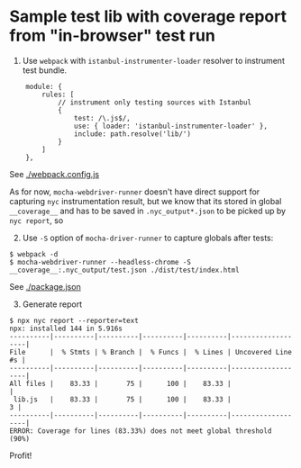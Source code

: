 # Sample test lib with coverage report from "in-browser" test run

1. Use `webpack` with `istanbul-instrumenter-loader` resolver to instrument 
test bundle.

```
    module: {
        rules: [
            // instrument only testing sources with Istanbul
            {
                test: /\.js$/,
                use: { loader: 'istanbul-instrumenter-loader' },
                include: path.resolve('lib/')
            }
        ]
    },
```
See [./webpack.config.js](./webpack.config.js)

As for now, `mocha-webdriver-runner` doesn't have direct support for capturing `nyc` instrumentation result, but we know that its stored in global `__coverage__` and has to be saved in `.nyc_output*.json` to be picked up by `nyc report`, so

2. Use `-S` option of `mocha-driver-runner` to capture globals after tests:

```
$ webpack -d
$ mocha-webdriver-runner --headless-chrome -S __coverage__:.nyc_output/test.json ./dist/test/index.html
```
See [./package.json](./package.json)

3. Generate report

```
$ npx nyc report --reporter=text
npx: installed 144 in 5.916s
----------|----------|----------|----------|----------|-------------------|
File      |  % Stmts | % Branch |  % Funcs |  % Lines | Uncovered Line #s |
----------|----------|----------|----------|----------|-------------------|
All files |    83.33 |       75 |      100 |    83.33 |                   |
 lib.js   |    83.33 |       75 |      100 |    83.33 |                 3 |
----------|----------|----------|----------|----------|-------------------|
ERROR: Coverage for lines (83.33%) does not meet global threshold (90%)

```

Profit!